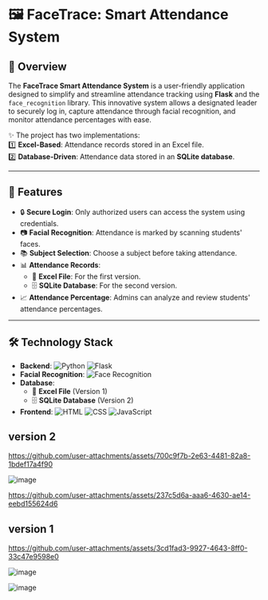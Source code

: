 # 🖼️ FaceTrace: Smart Attendance System

## 🌟 Overview  
The **FaceTrace Smart Attendance System** is a user-friendly application designed to simplify and streamline attendance tracking using **Flask** and the `face_recognition` library. This innovative system allows a designated leader to securely log in, capture attendance through facial recognition, and monitor attendance percentages with ease.

✨ The project has two implementations:  
1️⃣ **Excel-Based**: Attendance records stored in an Excel file.  
2️⃣ **Database-Driven**: Attendance data stored in an **SQLite database**.

---

## 🚀 Features  
- 🔒 **Secure Login**: Only authorized users can access the system using credentials.  
- 📷 **Facial Recognition**: Attendance is marked by scanning students' faces.  
- 📚 **Subject Selection**: Choose a subject before taking attendance.  
- 📊 **Attendance Records**:  
  - 📝 **Excel File**: For the first version.  
  - 🗄️ **SQLite Database**: For the second version.  
- 📈 **Attendance Percentage**: Admins can analyze and review students' attendance percentages.

---

## 🛠️ Technology Stack  
- **Backend**: ![Python](https://img.shields.io/badge/-Python-3776AB?logo=python&logoColor=white) ![Flask](https://img.shields.io/badge/-Flask-000?logo=flask&logoColor=white)  
- **Facial Recognition**: ![Face Recognition](https://img.shields.io/badge/-face_recognition-4CAF50?logo=opencv&logoColor=white)  
- **Database**:  
  - 📝 **Excel File** (Version 1)  
  - 🗄️ **SQLite Database** (Version 2)  
- **Frontend**: ![HTML](https://img.shields.io/badge/-HTML-E34F26?logo=html5&logoColor=white) ![CSS](https://img.shields.io/badge/-CSS-1572B6?logo=css3&logoColor=white) ![JavaScript](https://img.shields.io/badge/-JavaScript-F7DF1E?logo=javascript&logoColor=black)





## version 2



https://github.com/user-attachments/assets/700c9f7b-2e63-4481-82a8-1bdef17a4f90


![image](https://github.com/user-attachments/assets/54934b06-f52e-430b-bfd1-c82e985aa5ed)


https://github.com/user-attachments/assets/237c5d6a-aaa6-4630-ae14-eebd155624d6


## version 1


https://github.com/user-attachments/assets/3cd1fad3-9927-4643-8ff0-33c47e9598e0


![image](https://github.com/user-attachments/assets/676c4579-ca26-43db-b7d8-83900806948d)


![image](https://github.com/user-attachments/assets/15cb3bb9-334f-4773-bdc6-15d97c960dd9)

